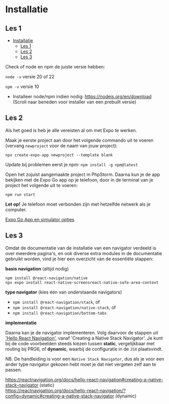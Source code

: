 # Installatie

## Les 1

- [Installatie](#installatie)
  - [Les 1](#les-1)
  - [Les 2](#les-2)
  - [Les 3](#les-3)

Check of node en npm de juiste versie hebben:

`node -v` versie 20 of 22

`npm -v` versie 10

- Installeer node/npm indien nodig: https://nodejs.org/en/download (Scroll naar beneden voor installer van een prebuilt
  versie)

## Les 2

Als het goed is heb je alle vereisten al om met Expo te werken.

Maak je eerste project aan door het volgende commando uit te voeren (vervang `newproject` voor de naam van jouw
project):

`npx create-expo-app newproject --template blank`

Update bij problemen eerst je npm: `npm install -g npm@latest`

Open het zojuist aangemaakte project in PhpStorm. Daarna kun je de app bekijken met de Expo Go app op je telefoon, door
in de terminal van je project het volgende uit te voeren:

`npm run start`

**Let op!** Je telefoon moet verbonden zijn met hetzelfde netwerk als je computer.

[Expo Go App en simulator opties](https://docs.expo.dev/get-started/set-up-your-environment/)

## Les 3

Omdat de documentatie van de installatie van een navigator verdeeld is over meerdere pagina's, en ook diverse extra
modules in de documentatie gebruikt worden, vind je hier een overzicht van de essentiële stappen:

**basis navigation** (altijd nodig)

```
npm install @react-navigation/native
npx expo install react-native-screensreact-native-safe-area-context
```

**type navigator** (kies één van onderstaande navigators)

- `npm install @react-navigation/stack`, of
- `npm install @react-navigation/native-stack`, of
- `npm install @react-navigation/bottom-tabs`

**implementatie**

Daarna kan je de navigator implementeren. Volg daarvoor de stappen uit ['Hello React Navigation'](https://reactnavigation.org/docs/hello-react-navigation#creating-a-native-stack-navigator), vanaf 'Creating a
Native Stack Navigator'. Je kunt bij de code voorbeelden steeds kiezen tussen **static**, vergelijkbaar met routing bij
PRG6, of **dynamic**, waarbij de configuratie in de `JSX` plaatsvindt.

NB. De handleiding is voor een `Native Stack Navigator`, dus als je voor een ander type navigator gekozen hebt moet je
dat niet vergeten zelf aan te passen.

https://reactnavigation.org/docs/hello-react-navigation#creating-a-native-stack-navigator (static)<br>
https://reactnavigation.org/docs/hello-react-navigation/?config=dynamic#creating-a-native-stack-navigator (dynamic)<br>
